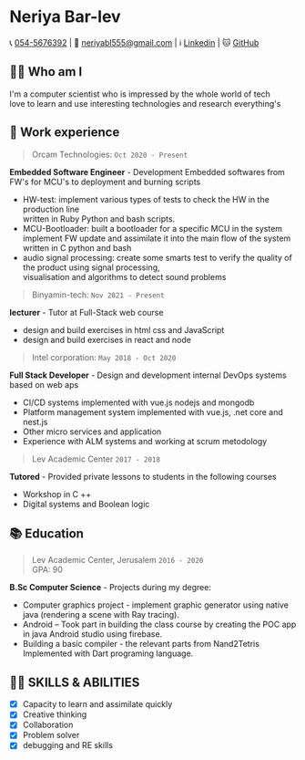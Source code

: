 # Neriya Bar-lev
📞 [054-5676392](tel:0545676392) | 📧 [neriyabl555@gmail.com](neriyabl555@gmail.com) | ℹ [Linkedin](https://www.linkedin.com/in/neriya-bar-lev) | 🐱 [GitHub](https://github.com/neriyabl)  

## 🙋‍♂️ Who am I
I'm a computer scientist who is impressed by the whole world of tech  
love to learn and use interesting technologies and research everything's  

## 💼 Work experience
> Orcam Technologies: `Oct 2020 - Present`  

__Embedded Software Engineer__ - Development Embedded softwares from FW's for MCU's to deployment and burning scripts
* HW-test: implement various types of tests to check the HW in the production line  
written in Ruby Python and bash scripts.  
* MCU-Bootloader: built a bootloader for a specific MCU in the system  
implement FW update and assimilate it into the main flow of the system  
written in C python and bash
* audio signal processing: create some smarts test to verify the quality of the product using signal processing,  
visualisation and algorithms to detect sound problems  

> Binyamin-tech: `Nov 2021 - Present`  

__lecturer__ - Tutor at Full-Stack web course  
* design and build exercises in html css and JavaScript  
* design and build exercises in react and node  

> Intel corporation: `May 2018 - Oct 2020`  

__Full Stack Developer__ - Design and development internal DevOps systems based on web aps  
* CI/CD systems implemented with vue.js nodejs and mongodb  
* Platform management system implemented with vue.js, .net core and nest.js  
* Other micro services and application  
* Experience with ALM systems and working at scrum metodology  

> Lev Academic Center `2017 - 2018`  

__Tutored__ - Provided private lessons to students in the following courses  
* Workshop in C ++  
* Digital systems and Boolean logic  

## 📚 Education
> Lev Academic Center, Jerusalem `2016 - 2020`  
> GPA: 90  

__B.Sc Computer Science__ - Projects during my degree:  
* Computer graphics project - implement graphic generator using native java (rendering a scene with Ray tracing).  
* Android – Took part in building the class course by creating the POC app in java Android studio using firebase.  
* Building a basic compiler - the relevant parts from Nand2Tetris Implemented with Dart programing language.  

## 👨‍💻 SKILLS & ABILITIES
- [x] Capacity to learn and assimilate quickly  
- [x] Creative thinking  
- [x] Collaboration  
- [x] Problem solver  
- [x] debugging and RE skills  
